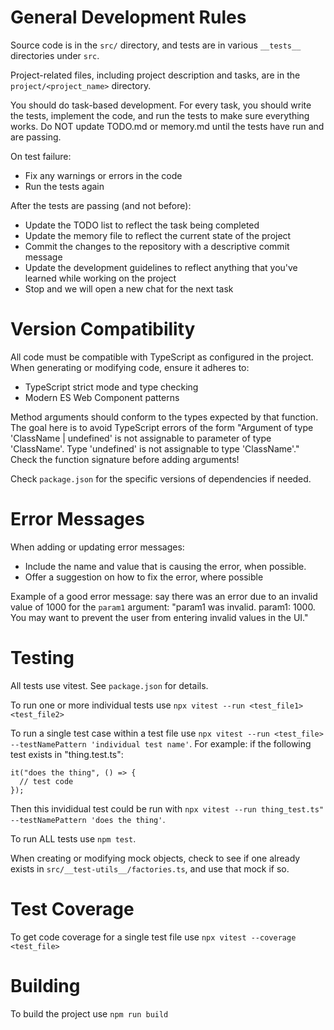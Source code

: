 # General Development Rules

Source code is in the `src/` directory, and tests are in various `__tests__` directories under `src`.

Project-related files, including project description and tasks, are in the `project/<project_name>` directory.

You should do task-based development. For every task, you should write the tests, implement the code, and run the tests to make sure everything works. Do NOT update TODO.md or memory.md until the tests have run and are passing.

On test failure:
* Fix any warnings or errors in the code
* Run the tests again

After the tests are passing (and not before):
* Update the TODO list to reflect the task being completed
* Update the memory file to reflect the current state of the project
* Commit the changes to the repository with a descriptive commit message
* Update the development guidelines to reflect anything that you've learned while working on the project
* Stop and we will open a new chat for the next task

# Version Compatibility

All code must be compatible with TypeScript as configured in the project. When generating or modifying code, ensure it adheres to:
- TypeScript strict mode and type checking
- Modern ES Web Component patterns

Method arguments should conform to the types expected by that function. The goal here is to avoid TypeScript errors of the form "Argument of type 'ClassName | undefined' is not assignable to parameter of type 'ClassName'.
  Type 'undefined' is not assignable to type 'ClassName'." Check the function signature before adding arguments!

Check `package.json` for the specific versions of dependencies if needed.

# Error Messages

When adding or updating error messages:
- Include the name and value that is causing the error, when possible. 
- Offer a suggestion on how to fix the error, where possible

Example of a good error message: say there was an error due to an invalid value of 1000 for the `param1` argument: "param1 was invalid. param1: 1000. You may want to prevent the user from entering invalid values in the UI."

# Testing

All tests use vitest. See `package.json` for details.

To run one or more individual tests use `npx vitest --run <test_file1> <test_file2>`

To run a single test case within a test file use `npx vitest --run <test_file> --testNamePattern 'individual test name'`. For example: if the following test exists in "thing.test.ts":

```
it("does the thing", () => {
  // test code
});
```

Then this invididual test could be run with `npx vitest --run thing_test.ts" --testNamePattern 'does the thing'`.

To run ALL tests use `npm test`.

When creating or modifying mock objects, check to see if one already exists in `src/__test-utils__/factories.ts`, and use that mock if so.

# Test Coverage

To get code coverage for a single test file use `npx vitest --coverage <test_file>`

# Building

To build the project use `npm run build`